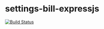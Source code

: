 # settings-bill-expressjs
[![Build Status](https://travis-ci.org/xhanti-fatyela/settings-bill-expressjs.svg?branch=master)](https://travis-ci.org/xhanti-fatyela/settings-bill-expressjs)
